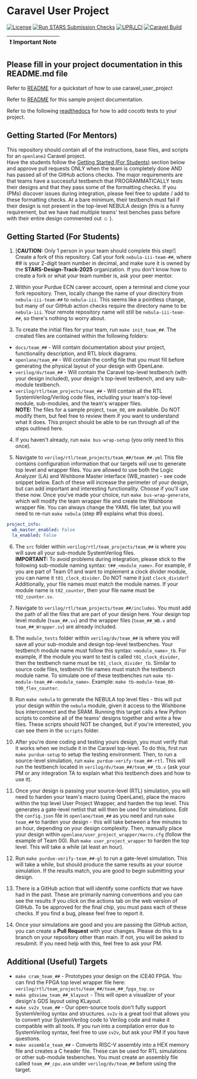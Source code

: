 # Caravel User Project

[![License](https://img.shields.io/badge/License-Apache%202.0-blue.svg)](https://opensource.org/licenses/Apache-2.0) [![Run STARS Submission Checks](https://github.com/STARS-Design-Track-2025/nebula-iii/actions/workflows/stars_submission_checks.yml/badge.svg)](https://github.com/STARS-Design-Track-2025/nebula-iii/actions/workflows/stars_submission_checks.yml) [![UPRJ_CI](https://github.com/efabless/caravel_project_example/actions/workflows/user_project_ci.yml/badge.svg)](https://github.com/efabless/caravel_project_example/actions/workflows/user_project_ci.yml) [![Caravel Build](https://github.com/efabless/caravel_project_example/actions/workflows/caravel_build.yml/badge.svg)](https://github.com/efabless/caravel_project_example/actions/workflows/caravel_build.yml)

| :exclamation: Important Note            |
|-----------------------------------------|

## Please fill in your project documentation in this README.md file 

Refer to [README](docs/source/index.rst#section-quickstart) for a quickstart of how to use caravel_user_project

Refer to [README](docs/source/index.rst) for this sample project documentation. 

Refer to the following [readthedocs](https://caravel-sim-infrastructure.readthedocs.io/en/latest/index.html) for how to add cocotb tests to your project. 

## Getting Started (For Mentors)

This repository should contain all of the instructions, base files, and scripts for an `openlane2` Caravel project.  
Have the students follow the [Getting Started (For Students)](https://github.com/STARS-Design-Track-2025/nebula-iii?tab=readme-ov-file#getting-started-for-students) section below and approve pull requests ONLY when the 
team is completely done AND has passed all of the GitHub actions checks. The major requirements are that teams have a successful 
testbench that PROGRAMMATICALLY tests their designs and that they pass some of the formatting checks. If you (PMs) 
discover issues during integration, please feel free to update / add to these formatting checks. At a bare minimum, 
their testbench must fail if their design is not present in the top-level NEBULA design (this is a funny requirement, but we 
have had multiple teams' test benches pass before with their entire design commented out ☺ ).

## Getting Started (For Students)

1. [**CAUTION:** Only 1 person in your team should complete this step!] Create a fork of this repository. Call your fork `nebula-iii-team-##`, where ## is your 2-digit team number in decimal, and make sure it is owned by the **STARS-Design-Track-2025** organization. If you don't know how to create a fork or what your team number is, ask your peer mentor.

2. Within your Purdue ECN career account, open a terminal and clone your fork repository. Then, locally change the name of your directory from `nebula-iii-team-##` to `nebula-iii`. This seems like a pointless change, but many of our GitHub action checks require the directory name to be `nebula-iii`. Your remote repository name will still be `nebula-iii-team-##`, so there's nothing to worry about.

3. To create the initial files for your team, run `make init_team_##`. The created files are contained within the following folders:
* `docs/team_##` - Will contain documentation about your project, functionality description, and RTL block diagrams.
* `openlane/team_##` - Will contain the config file that you must fill before generating the physical layout of your design with OpenLane.
* `verilog/dv/team_##` - Will contain the Caravel top-level testbench (with your design included), your design's top-level testbench, and any sub-module testbench.
* `verilog/rtl/team_projects/team_##` - Will contain all the RTL SystemVerilog/Verilog code files, including your team's top-level module, sub-modules, and the team's wrapper files.<br>
**NOTE:** The files for a sample project, `team_00`, are available. Do NOT modify them, but feel free to review them if you want to understand what it does. This project should be able to be run through all of the steps outlined here.

4. If you haven't already, run `make bus-wrap-setup` (you only need to this once).

5. Navigate to `verilog/rtl/team_projects/team_##/team_##.yml`
This file contains configuration information that our targets will use to generate top level and wrapper files.
You are allowed to use both the Logic Analyzer (LA) and Wishbone Master interface (WB_master) - see code snippet below. Each of these
will increase the perimeter of your design, but can add important and interesting functionality. Choose if you'll use these now. Once you've made your choice, run `make bus-wrap-generate`, which will modify the team wrapper file and create the Wishbone wrapper file. You can always change the YAML file later, but you will need to re-run `make nebula` (step #9 explains what this does).

```yaml
project_info:
  wb_master_enabled: False
  la_enabled: False
```

6. The `src` folder within `verilog/rtl/team_projects/team_##` is where you will save all your sub-module SystemVerilog files.<br>
**IMPORTANT:** To avoid problems during integration, please stick to the following sub-module naming syntax: `t##_<module_name>`. For example, if you are part of Team 01 and want to implement a clock divider module, you can name it `t01_clock_divider`. Do NOT name it just `clock_divider`! Additionally, your file names must match the module names. If your module name is `t02_counter`, then your file name must be `t02_counter.sv`.

7. Navigate to `verilog/rtl/team_projects/team_##/includes`. You must add the path of all the files that are part of your design here. Your design top level module (`team_##.sv`) and the wrapper files (`team_##_WB.v` and `team_##_Wrapper.sv`) are already included.

8. The `module_tests` folder within `verilog/dv/team_##` is where you will save all your sub-module and design top-level testbenches. Your testbench module name must follow this syntax: `<module_name>_tb`. For example, if the module you want to test is called `t01_clock_divider`, then the testbench name must be `t01_clock_divider_tb`. Similar to source code files, testbench file names must match the testbench module name. To simulate one of these testbenches run `make tb-module-team_##-<module_name>`. Example: `make tb-module-team_00-t00_flex_counter`.

9. Run `make nebula` to generate the NEBULA top level files - this will put your design within the `nebula` module, given it access to the Wishbone bus interconnect and the SRAM. Running this target calls a few Python scripts to combine all of the teams' designs together and write a few files. These scripts should NOT be changed, but if you're interested, you can see them in the `scripts` folder.

10. After you're done coding and testing yours design, you must verify that it works when we include it in the Caravel top-level. To do this, first run `make purdue-setup` to setup the testing environment. Then, to run a source-level simulation, run `make purdue-verify-team_##-rtl`. This will run the testbench located in `verilog/dv/team_##/team_##_tb.v` (ask your PM or any integration TA to explain what this testbench does and how to use it).

11. Once your design is passing your source-level (RTL) simulation, you will need to harden your team's macro (using OpenLane), place the macro within the top level User Project Wrapper, and harden the top level. This generates a gate-level netlist that will then be used for simulations. Edit the `config.json` file in `openlane/team_##` as you need and run `make team_##` to harden your design - this will take between a few minutes to an hour, depending on your design complexity. Then, manually place your design within `openlane/user_project_wrapper/macro.cfg` (follow the example of Team 00). Run `make user_project_wrapper` to harden the top level. This will take a while (at least an hour).

12. Run `make purdue-verify-team_##-gl` to run a gate-level simulation. This will take a while, but should produce the same results as your source simulation. If the results match, you are good to begin submitting your design.

13. There is a GitHub action that will identify some conflicts that we have had in the past. These are primarily naming conventions and you can see the results if you click on the actions tab on the web version of GitHub. To be approved for the final chip, you must pass each of these checks. If you find a bug, please feel free to report it.

14. Once your simulations are good and you are passing the GitHub action, you can create a **Pull Request** with your changes. Please do this to a branch on your repository other than main. If not, you will be asked to resubmit. If you need help with this, feel free to ask your PM.

## Additional (Useful) Targets
* `make cram_team_##` - Prototypes your design on the iCE40 FPGA. You can find the FPGA top level wrapper file here: `verilog/rtl/team_projects/team_##/team_##_fpga_top.sv`
* `make gdsview_team_##_klayout` - This will open a visualizer of your design's GDS layout using KLayout.
* `make sv2v_team_##` - Our open-source tools don't fully support SystemVerilog syntax and structures. `sv2v` is a great tool that allows you to convert your SystemVerilog code to Verilog code and make it compatible with all tools. If you run into a compilation error due to SystemVerilog syntax, feel free to use `sv2v`, but ask your PM if you have questions.
* `make assemble_team_##` - Converts RISC-V assembly into a HEX memory file and creates a C header file. These can be used for RTL simulations or other sub-module tesbenches. You must create an assembly file called `team_##_cpu.asm` under `verilog/dv/team_##` before using the target.
